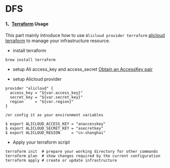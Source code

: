 # DFS


#### 1、[Terraform](https://www.terraform.io/) Usage

This part mainly introduce how to use `Alicloud provider terraform`  [alicloud terraform](https://registry.terraform.io/providers/aliyun/alicloud/latest/docs) to manage your infrastructure resource.

+ install terraform
```commandline
brew install terraform
```

+ setup Ali access_key and access_secret [Obtain an AccessKey pair](https://www.alibabacloud.com/help/en/basics-for-beginners/latest/obtain-an-accesskey-pair)

+ setup Alicloud provider
```commandline
provider "alicloud" {
  access_key = "${var.access_key}"
  secret_key = "${var.secret_key}"
  region     = "${var.region}"
}

/or config it as your environment variables

$ export ALICLOUD_ACCESS_KEY = "anaccesskey"
$ export ALICLOUD_SECRET_KEY = "asecretkey"
$ export ALICLOUD_REGION     = "cn-shanghai"
```

+ Apply your terraform script
```commandline
terraform init  # prepare your working directory for other commands
terraform plan  # show changes required by the current configuration
terraform apply # create or update infrastructure
```
